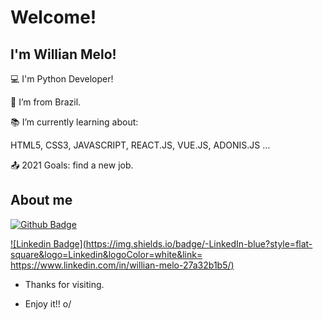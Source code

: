 # Welcome!

 

## I'm Willian Melo!

 

:computer: I'm Python Developer!

:house_with_garden: I’m from Brazil.

:books: I’m currently learning about:

HTML5, CSS3, JAVASCRIPT, REACT.JS, VUE.JS, ADONIS.JS ...

:outbox_tray: 2021 Goals: find a new job.

 

## About me

[![Github Badge](https://img.shields.io/badge/-Github-000?style=flat-square&logo=Github&logoColor=white&link=https://github.com/willianvmelo)](https://github.com/willianvmelo)

[![Linkedin Badge](https://img.shields.io/badge/-LinkedIn-blue?style=flat-square&logo=Linkedin&logoColor=white&link= https://www.linkedin.com/in/willian-melo-27a32b1b5/)]( https://www.linkedin.com/in/willian-melo-27a32b1b5/)


- Thanks for visiting.

- Enjoy it!! o/


